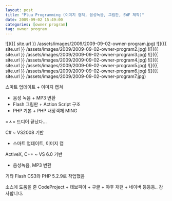 ```yaml
---
layout: post
title: "Pluu Programming (이미지 캡쳐, 음성녹음, 그림판, SWF 제작)"
date: 2009-09-02 15:49:00
categories: [owner program]
tag: owner program
---
```


![]({{ site.url }} /assets/images/2009/2009-09-02-owner-program.jpg)
![]({{ site.url }} /assets/images/2009/2009-09-02-owner-program2.jpg)
![]({{ site.url }} /assets/images/2009/2009-09-02-owner-program3.jpg)
![]({{ site.url }} /assets/images/2009/2009-09-02-owner-program4.jpg)
![]({{ site.url }} /assets/images/2009/2009-09-02-owner-program5.jpg)
![]({{ site.url }} /assets/images/2009/2009-09-02-owner-program6.jpg)
![]({{ site.url }} /assets/images/2009/2009-09-02-owner-program7.jpg)

스마트 업데이트 + 이미지 캡쳐
 + 음성 녹음 + MP3 변환
 + Flash 그림판 + Action Script 구조
 + PHP 기본 + PHP 내장객체 MING 

=ㅅ= 드디어 끝났다...

C# ~ VS2008 기반
 - 스마트 업데이트, 이미지 캡

ActiveX, C++ ~ VS 6.0 기반
 - 음성녹음, MP3 변환

기타 Flash CS3와 PHP 5.2.9로 작업했음

소스에 도움을 준 CodeProject + 데브피아 + 구글 + 야후 재팬 + 네이버 등등등..
감사합니다.